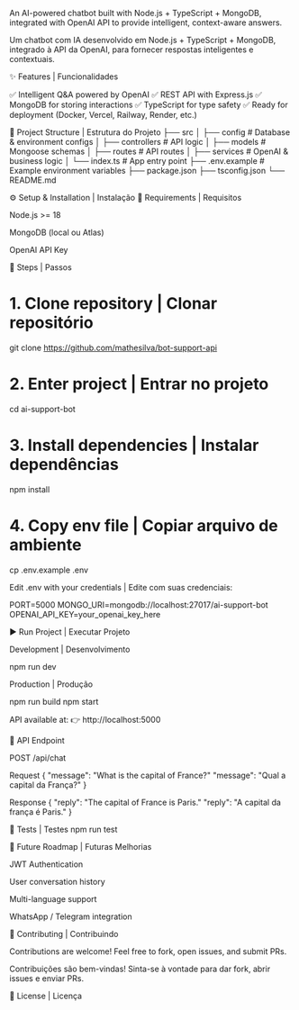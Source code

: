 An AI-powered chatbot built with Node.js + TypeScript + MongoDB, integrated with OpenAI API to provide intelligent, context-aware answers.

Um chatbot com IA desenvolvido em Node.js + TypeScript + MongoDB, integrado à API da OpenAI, para fornecer respostas inteligentes e contextuais.

✨ Features | Funcionalidades

✅ Intelligent Q&A powered by OpenAI
✅ REST API with Express.js
✅ MongoDB for storing interactions
✅ TypeScript for type safety
✅ Ready for deployment (Docker, Vercel, Railway, Render, etc.)

📂 Project Structure | Estrutura do Projeto
├── src
│   ├── config        # Database & environment configs
│   ├── controllers   # API logic
│   ├── models        # Mongoose schemas
│   ├── routes        # API routes
│   ├── services      # OpenAI & business logic
│   └── index.ts      # App entry point
├── .env.example      # Example environment variables
├── package.json
├── tsconfig.json
└── README.md

⚙️ Setup & Installation | Instalação
🔹 Requirements | Requisitos

Node.js >= 18

MongoDB (local ou Atlas)

OpenAI API Key

🔹 Steps | Passos
# 1. Clone repository | Clonar repositório
git clone https://github.com/mathesilva/bot-support-api

# 2. Enter project | Entrar no projeto
cd ai-support-bot

# 3. Install dependencies | Instalar dependências
npm install

# 4. Copy env file | Copiar arquivo de ambiente
cp .env.example .env


Edit .env with your credentials | Edite com suas credenciais:

PORT=5000
MONGO_URI=mongodb://localhost:27017/ai-support-bot
OPENAI_API_KEY=your_openai_key_here

▶️ Run Project | Executar Projeto

Development | Desenvolvimento

npm run dev


Production | Produção

npm run build
npm start


API available at:
👉 http://localhost:5000

📡 API Endpoint

POST /api/chat

Request
{
  "message": "What is the capital of France?"
  "message": "Qual a capital da França?"
}

Response
{
  "reply": "The capital of France is Paris."
  "reply": "A capital da frança é Paris."
}

🧪 Tests | Testes
npm run test

🚀 Future Roadmap | Futuras Melhorias

 JWT Authentication

 User conversation history

 Multi-language support

 WhatsApp / Telegram integration

🤝 Contributing | Contribuindo

Contributions are welcome! Feel free to fork, open issues, and submit PRs.

Contribuições são bem-vindas! Sinta-se à vontade para dar fork, abrir issues e enviar PRs.

📄 License | Licença

